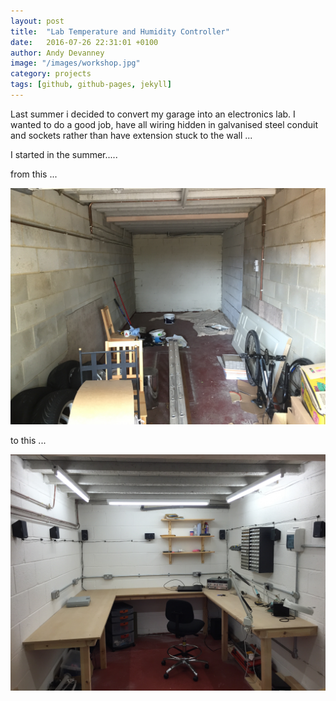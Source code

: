 ```yaml
---
layout: post
title:  "Lab Temperature and Humidity Controller"
date:   2016-07-26 22:31:01 +0100
author: Andy Devanney
image: "/images/workshop.jpg"
category: projects
tags: [github, github-pages, jekyll]
---
```


Last summer i decided to convert my garage into an electronics lab. I wanted
to do a good job, have all wiring hidden in galvanised steel conduit and sockets
rather than have extension stuck to the wall ...
<!--more-->


I started in the summer.....

from this ...

![My helpful screenshot](/images/garage.jpg)

to this ...

![My helpful screenshot](/images/workshop.jpg)
